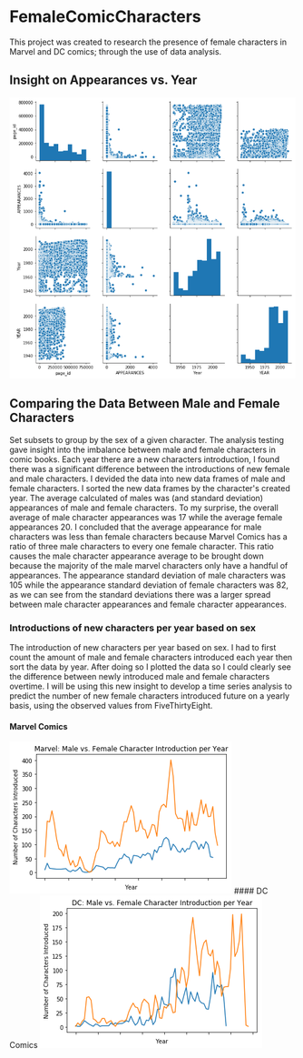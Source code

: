 # FemaleComicCharacters
This project was created to research the presence of female characters in Marvel and DC comics; through the use of data analysis.

## Insight on Appearances vs. Year
<img src="images/Pairplot of DC and Marvel.png">

## Comparing the Data Between Male and Female Characters
Set subsets to group by the sex of a given character. The analysis testing gave insight into the imbalance between male and female characters in comic books. 
Each year there are a new characters introduction, I found there was a significant difference between the introductions of new female and male characters.  I devided the data into new data frames of male and female characters. I sorted the new data frames by the character's created year. The average calculated of males was (and standard deviation) appearances of male and female characters. To my surprise, the overall average of male character appearances was 17 while the average female appearances 20. I concluded that the average appearance for male characters was less than female characters because Marvel Comics has a ratio of three male characters to every one female character. This ratio causes the male character appearance average to be brought down because the majority of the male marvel characters only have a handful of appearances. The appearance standard deviation of male characters was 105 while the appearance standard deviation of female characters was 82, as we can see from the standard deviations there was a larger spread between male character appearances and female character appearances.

### Introductions of new characters per year based on sex
The introduction of new characters per year based on sex. I had to first count the amount of male and female characters introduced each year then sort the data by year. After doing so I plotted the data so I could clearly see the difference between newly introduced male and female characters overtime. I will be using this new insight to develop a time series analysis to predict the number of new female characters introduced future on a yearly basis, using the observed values from FiveThirtyEight.
#### Marvel Comics
<img src="images/Marvel Male vs. Female Character Introduction per Year.png">
 #### DC Comics
<img src="images/DC Male vs. Female Character Introduction per Year.png">
